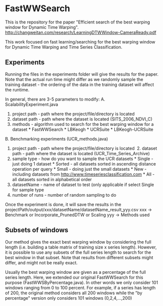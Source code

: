 # FastWWSearch
This is the repository for the paper "Efficient search of the best warping window for Dynamic Time Warping". http://changweitan.com/research/LearningDTWWindow-CameraReady.pdf

This work focused on fast learning/searching for the best warping window for Dynamic Time Warping and Time Series Classification. 

## Experiments
Running the files in the experiments folder will give the results for the paper. Note that the actual run time might differ as we randomly sample the training dataset - the ordering of the data in the training dataset will affect the runtime.

In general, there are 3-5 parameters to modify:
A. ScalabilityExperiment.java
  1. project path - path where the project/file/directory is located
  2. dataset path - path where the dataset is located (SITS_2006_NDVI_C)
  3. methods - algorithm used to search for the best warping window for a dataset
    * FastWWSearch
    * LBKeogh
    * UCRSuite
    * LBKeogh-UCRSuite
    
B. Benchmarking experiments (UCR_methods.java)
  1. project path - path where the project/file/directory is located
  2. dataset path - path where the dataset is located (UCR_Time_Series_Archive)
  3. sample type - how do you want to sample the UCR datasets 
    * Single - just doing 1 dataset
    * Sorted - all datasets sorted in ascending distance operation per query
    * Small - doing just the small datasets
    * New - including datasets from http://www.timeseriesclassification.com
    * All - all datasets sorted in alphabetical order
  4. datasetName - name of dataset to test (only applicable if select Single for sample type
  5. number of runs - number of random sampling to do
  
Once the experiment is done, it will save the results in the projectPath/output/xxx/datasetName/datasetName_result_yyy.csv
  xxx -> Benchmark or Incorporate_PrunedDTW or Scaling
  yyy -> Methods used 

## Subsets of windows
Our method gives the exact best warping window by considering the full length (i.e. building a table matrix of training size x series length). However, it is possible to use any subsets of the full series length to search for the best window in that subset. Note that results from different subsets might differ, and might not be really exact. 

Usually the best warping window are given as a percentage of the full series length. Here, we extended our original FastWWSearch for this purpose (FastWWSByPercentage.java). In other words we only consider 101 windows ranging from 0 to 100 percent. For example, if a series has length of 200, the original method considers all 200 windows while the "by percentage" version only considers 101 windows (0,2,4,...,200) 
